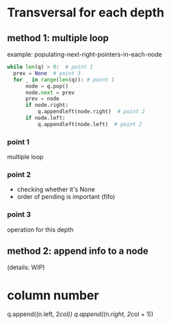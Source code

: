 # Transversal for each depth
## method 1: multiple loop
example: populating-next-right-pointers-in-each-node
```python
while len(q) > 0:  # point 1
  prev = None  # point 3
  for _ in range(len(q)): # point 1
      node = q.pop()
      node.next = prev
      prev = node
      if node.right:
          q.appendleft(node.right)  # point 2
      if node.left:
          q.appendleft(node.left)  # point 2
```

### point 1
multiple loop

### point 2
- checking whether it's None
- order of pending is important (fifo)

### point 3
operation for this depth

## method 2: append info to a node
(details: WIP)

# column number
q.append((n.left, 2*col))
q.append((n.right, 2*col + 1))

